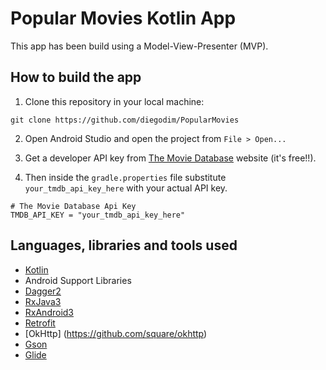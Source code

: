 # Popular Movies Kotlin App

This app has been build using a Model-View-Presenter (MVP). 

## How to build the app

1. Clone this repository in your local machine:

```
git clone https://github.com/diegodim/PopularMovies
```

2. Open Android Studio and open the project from `File > Open...`

3. Get a developer API key from [The Movie Database](https://www.themoviedb.org/) website (it's free!!).

4. Then inside the `gradle.properties` file substitute `your_tmdb_api_key_here` with your actual API key.

```
# The Movie Database Api Key
TMDB_API_KEY = "your_tmdb_api_key_here"
```


## Languages, libraries and tools used

* [Kotlin](https://kotlinlang.org/docs/home.html)
* Android Support Libraries
* [Dagger2](https://github.com/google/dagger)
* [RxJava3](https://github.com/ReactiveX/RxJava)
* [RxAndroid3](https://github.com/ReactiveX/RxAndroid)
* [Retrofit](https://github.com/square/retrofit)
* [OkHttp] (https://github.com/square/okhttp)
* [Gson](https://github.com/google/gson)
* [Glide](https://github.com/bumptech/glide)



